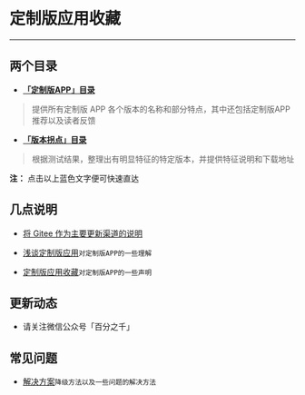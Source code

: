 # 定制版应用收藏

---

## 两个目录

- [**「定制版APP」目录** ](https://gitee.com/ww3w/dzb/blob/master/dzb.md)
> 提供所有定制版 APP 各个版本的名称和部分特点，其中还包括定制版APP推荐以及读者反馈

- [**「版本拐点」目录** ](https://gitee.com/ww3w/dzb/blob/master/bbk.md)
> 根据测试结果，整理出有明显特征的特定版本，并提供特征说明和下载地址

**注：** 点击以上蓝色文字便可快速直达

## 几点说明

- [将 Gitee 作为主要更新渠道的说明](https://github.com/captions/dzb/blob/main/dzb.md)

- [浅谈定制版应用](https://mp.weixin.qq.com/s/i7ADjqlF30SgoZi6cXUFOw)`对定制版APP的一些理解`

- [定制版应用收藏](https://mp.weixin.qq.com/s/AO4ZUeq75rUJBn3yicLXoA)`对定制版APP的一些声明`

## 更新动态

- 请关注微信公众号「百分之千」

## 常见问题

- [解决方案](https://mp.weixin.qq.com/s/MhGXb29WWx8yIMq8W_lv6A)`降级方法以及一些问题的解决方法`
